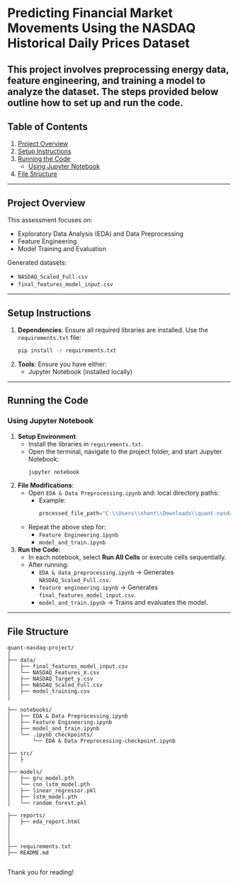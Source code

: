 #  Predicting Financial Market Movements Using the NASDAQ Historical Daily Prices Dataset 
 

This project involves preprocessing energy data, feature engineering, and training a model to analyze the dataset. The steps provided below outline how to set up and run the code.
---

## Table of Contents
1. [Project Overview](#project-overview)
2. [Setup Instructions](#setup-instructions)
3. [Running the Code](#running-the-code)
   - [Using Jupyter Notebook](#using-jupyter-notebook)
4. [File Structure](#file-structure)

---

## Project Overview
This assessment focuses on:
- Exploratory Data Analysis (EDA) and Data Preprocessing
- Feature Engineering
- Model Training and Evaluation

Generated datasets:
- `NASDAQ_Scaled_Full.csv`
- `final_features_model_input.csv`

---

## Setup Instructions
1. **Dependencies**: Ensure all required libraries are installed. Use the `requirements.txt` file:
   ```bash
   pip install -r requirements.txt
   ```
2. **Tools**: Ensure you have either:
   - Jupyter Notebook (installed locally)
   
---

## Running the Code

### Using Jupyter Notebook
1. **Setup Environment**:
   - Install the libraries in `requirements.txt`.  
   - Open the terminal, navigate to the project folder, and start Jupyter Notebook:
     ```bash
     jupyter notebook
     ```
2. **File Modifications**:
   - Open `EDA & Data Preprocessing.ipynb` and:
     local directory paths:
       - Example:
         ```python
         processed_file_path="C:\\Users\\shant\\Downloads\\quant-nasdaq-project\\data\\NASDAQ_Scaled_Full.csv"
         ```
   - Repeat the above step for:
     - `Feature Engineering.ipynb`
     - `model_and_train.ipynb`
3. **Run the Code**:
   - In each notebook, select **Run All Cells** or execute cells sequentially.
   - After running:
     - `EDA & data_preprocessing.ipynb` → Generates `NASDAQ_Scaled_Full.csv`.
     - `feature engineering.ipynb` → Generates `final_features_model_input.csv`.
     - `model_and_train.ipynb` → Trains and evaluates the model.

---



## File Structure
```
quant-nasdaq-project/
│
├── data/
│   ├── final_features_model_input.csv
│   └── NASDAQ_Features_X.csv
│   ├── NASDAQ_Target_y.csv
│   ├── NASDAQ_Scaled_Full.csv
│   ├── model_training.csv
│   

├── notebooks/
│   ├── EDA & Data Preprocessing.ipynb
│   ├── Feature Engineering.ipynb
│   ├── model_and_train.ipynb
│   └── .ipynb_checkpoints/
│       └── EDA & Data Preprocessing-checkpoint.ipynb
│
├── src/
│   ├
│
├── models/
│   ├── gru_model.pth
│   └── cnn_lstm_model.pth
│   ├── linear_regressor.pkl
│   ├── lstm_model.pth
│   └── random_forest.pkl

├── reports/
│   ├── eda_report.html
│   
│   
│
├── requirements.txt
├── README.md


```

Thank you for reading!

